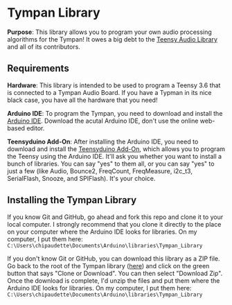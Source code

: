 Tympan Library
===========================

**Purpose**: This library allows you to program your own audio processing algorithms for the Tympan!  It owes a big debt to the [Teensy Audio Library](http://www.pjrc.com/teensy/td_libs_Audio.html) and all of its contributors.

Requirements
------------

**Hardware**: This library is intended to be used to program a Teensy 3.6 that is connected to a Tympan Audio Board.  If you have a Typman in its nice black case, you have all the hardware that you need!

**Arduino IDE**:  To program the Tympan, you need to download and install the [Arduino IDE](https://www.arduino.cc/en/Main/Software).  Download the acutal Arduino IDE, don't use the online web-based editor.  

**Teensyduino Add-On**:  After installing the Arduino IDE, you need to download and install the [Teensyduino Add-On](https://www.pjrc.com/teensy/td_download.html), which allows you to program the Teensy using the Arduino IDE. It'll ask you whether you want to install a bunch of libraries.  You can say "yes" to them all, or you can say "yes" to just a few (like Audio, Bounce2, FreqCount, FreqMeasure, i2c_t3, SerialFlash, Snooze, and SPIFlash).  It's your choice.

Installing the Tympan Library
------------

If you know Git and GitHub, go ahead and fork this repo and clone it to your local computer.  I strongly recommend that you clone it directly to the place on your computer where the Arduino IDE looks for libraries.  On my computer, I put them here: `C:\Users\chipaudette\Documents\Arduino\libraries\Tympan_Library`

If you don't know Git or GitHub, you can download this library as a ZIP file.  Go back to the root of the Tympan library ([here](https://github.com/Tympan/Tympan_Library)) and click on the green button that says "Clone or Download".  You can then select "Download Zip".  Once the download is complete, I'd unzip the files and put them where the Arduino IDE looks for libraries.  On my computer, I put them here: `C:\Users\chipaudette\Documents\Arduino\libraries\Tympan_Library`

